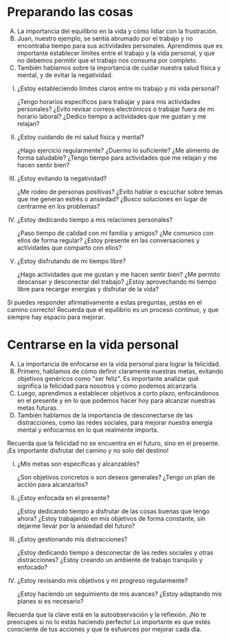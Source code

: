 <h1>Preparando las cosas </h1>

<ol type='A'>

<li>La importancia del equilibrio en la vida y cómo lidiar con la frustración.</li>
<li>Juan, nuestro ejemplo, se sentía abrumado por el trabajo y no encontraba tiempo para sus actividades personales. Aprendimos que es importante establecer límites entre el trabajo y la vida personal, y que no debemos permitir que el trabajo nos consuma por completo.</li>
<li>También hablamos sobre la importancia de cuidar nuestra salud física y mental, y de evitar la negatividad.</li>
</ol>


<ol type='I'>

<li>¿Estoy estableciendo límites claros entre mi trabajo y mi vida personal?

¿Tengo horarios específicos para trabajar y para mis actividades personales?
¿Evito revisar correos electrónicos o trabajar fuera de mi horario laboral?
¿Dedico tiempo a actividades que me gustan y me relajan?</li>
<li>¿Estoy cuidando de mi salud física y mental?

¿Hago ejercicio regularmente?
¿Duermo lo suficiente?
¿Me alimento de forma saludable?
¿Tengo tiempo para actividades que me relajan y me hacen sentir bien?</li>
<li>¿Estoy evitando la negatividad?

¿Me rodeo de personas positivas?
¿Evito hablar o escuchar sobre temas que me generan estrés o ansiedad?
¿Busco soluciones en lugar de centrarme en los problemas?</li>
<li>¿Estoy dedicando tiempo a mis relaciones personales?

¿Paso tiempo de calidad con mi familia y amigos?
¿Me comunico con ellos de forma regular?
¿Estoy presente en las conversaciones y actividades que comparto con ellos?</li>
<li>¿Estoy disfrutando de mi tiempo libre?

¿Hago actividades que me gustan y me hacen sentir bien?
¿Me permito descansar y desconectar del trabajo?
¿Estoy aprovechando mi tiempo libre para recargar energías y disfrutar de la vida?</li>
</ol>
<p>Si puedes responder afirmativamente a estas preguntas, ¡estás en el camino correcto! Recuerda que el equilibrio es un proceso continuo, y que siempre hay espacio para mejorar.</p>

<h1>Centrarse en la vida personal</h1>

<ol type='A'>
<li>La importancia de enfocarse en la vida personal para lograr la felicidad.</li>
<li>Primero, hablamos de cómo definir claramente nuestras metas, evitando objetivos genéricos como "ser feliz". Es importante analizar qué significa la felicidad para nosotros y cómo podemos alcanzarla.
</li>
<li>Luego, aprendimos a establecer objetivos a corto plazo, enfocándonos en el presente y en lo que podemos hacer hoy para alcanzar nuestras metas futuras.</li>
<li>También hablamos de la importancia de desconectarse de las distracciones, como las redes sociales, para mejorar nuestra energía mental y enfocarnos en lo que realmente importa.</li>
</ol>
<p>Recuerda que la felicidad no se encuentra en el futuro, sino en el presente. ¡Es importante disfrutar del camino y no solo del destino!</p>

<ol type='I'>

<li>¿Mis metas son específicas y alcanzables?

¿Son objetivos concretos o son deseos generales?
¿Tengo un plan de acción para alcanzarlos?</li>
<li>¿Estoy enfocada en el presente?

¿Estoy dedicando tiempo a disfrutar de las cosas buenas que tengo ahora?
¿Estoy trabajando en mis objetivos de forma constante, sin dejarme llevar por la ansiedad del futuro?</li>
<li>¿Estoy gestionando mis distracciones?

¿Estoy dedicando tiempo a desconectar de las redes sociales y otras distracciones?
¿Estoy creando un ambiente de trabajo tranquilo y enfocado?</li>
<li>¿Estoy revisando mis objetivos y mi progreso regularmente?

¿Estoy haciendo un seguimiento de mis avances?
¿Estoy adaptando mis planes si es necesario?</li>
</ol>
<p>Recuerda que la clave está en la autoobservación y la reflexión. ¡No te preocupes si no lo estás haciendo perfecto! Lo importante es que estés consciente de tus acciones y que te esfuerces por mejorar cada día.</p>
